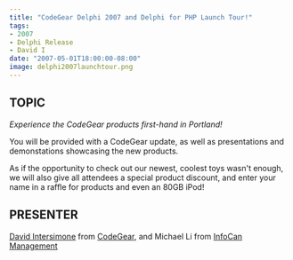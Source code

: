 ```yaml
---
title: "CodeGear Delphi 2007 and Delphi for PHP Launch Tour!"
tags:
- 2007
- Delphi Release
- David I
date: "2007-05-01T18:00:00-08:00"
image: delphi2007launchtour.png
---
```


## TOPIC ##

*Experience the CodeGear products first-hand in Portland!*

You will be provided with a CodeGear update, as well as presentations and demonstations showcasing the new products.

As if the opportunity to check out our newest, coolest toys wasn't enough, we will also give all attendees a special product discount, and enter your name in a raffle for products and even an 80GB iPod!

## PRESENTER ##

[David Intersimone](http://blogs.codegear.com/davidi) from [CodeGear](http://codegear.com), and Michael Li from [InfoCan Management](http://www.infocan.com)

